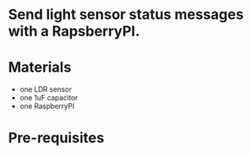 Send light sensor status messages with a RapsberryPI.
=====================================================

# Materials

- one LDR sensor
- one 1uF capacitor
- one RaspberryPI

# Pre-requisites




